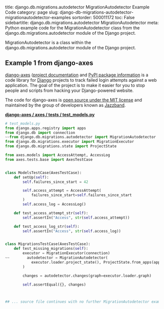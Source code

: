 title: django.db.migrations.autodetector MigrationAutodetector Example Code
category: page
slug: django-db-migrations-autodetector-migrationautodetector-examples
sortorder: 500011172
toc: False
sidebartitle: django.db.migrations.autodetector MigrationAutodetector
meta: Python example code for the MigrationAutodetector class from the django.db.migrations.autodetector module of the Django project.


MigrationAutodetector is a class within the django.db.migrations.autodetector module of the Django project.


## Example 1 from django-axes
[django-axes](https://github.com/jazzband/django-axes/)
([project documentation](https://django-axes.readthedocs.io/en/latest/)
and
[PyPI package information](https://pypi.org/project/django-axes/)
is a code library for [Django](/django.html) projects to track failed
login attempts against a web application. The goal of the project is
to make it easier for you to stop people and scripts from hacking your
Django-powered website.

The code for django-axes is
[open source under the MIT license](https://github.com/jazzband/django-axes/blob/master/LICENSE)
and maintained by the group of developers known as
[Jazzband](https://jazzband.co/).

[**django-axes / axes / tests / test_models.py**](https://github.com/jazzband/django-axes/blob/master/axes/tests/test_models.py)

```python
# test_models.py
from django.apps.registry import apps
from django.db import connection
~~from django.db.migrations.autodetector import MigrationAutodetector
from django.db.migrations.executor import MigrationExecutor
from django.db.migrations.state import ProjectState

from axes.models import AccessAttempt, AccessLog
from axes.tests.base import AxesTestCase


class ModelsTestCase(AxesTestCase):
    def setUp(self):
        self.failures_since_start = 42

        self.access_attempt = AccessAttempt(
            failures_since_start=self.failures_since_start
        )
        self.access_log = AccessLog()

    def test_access_attempt_str(self):
        self.assertIn("Access", str(self.access_attempt))

    def test_access_log_str(self):
        self.assertIn("Access", str(self.access_log))


class MigrationsTestCase(AxesTestCase):
    def test_missing_migrations(self):
        executor = MigrationExecutor(connection)
~~        autodetector = MigrationAutodetector(
            executor.loader.project_state(), ProjectState.from_apps(apps)
        )

        changes = autodetector.changes(graph=executor.loader.graph)

        self.assertEqual({}, changes)



## ... source file continues with no further MigrationAutodetector examples...

```

